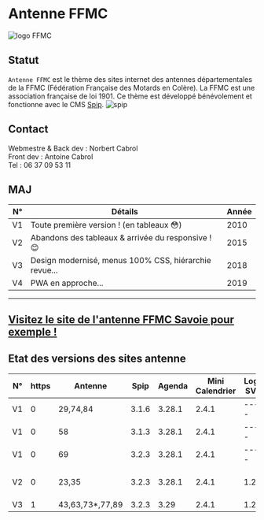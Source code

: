 # Antenne FFMC
![logo FFMC](https://ffmc.asso.fr/local/cache-vignettes/L960xH138/siteon0-e29d4.jpg?1504019807)

## Statut
`Antenne FFMC` est le thème des sites internet des antennes départementales de la FFMC (Fédération Française des Motards en Colère).   La FFMC est une association française de loi 1901. Ce thème est développé bénévolement et fonctionne avec le CMS [Spip](https://www.spip.net). ![spip](https://www.spip.net/local/cache-gd2/e1/90951bb7dda1912dd06c731a3c34f0.ico?1508838261)

## Contact
Webmestre & Back dev : Norbert Cabrol  
Front dev : Antoine Cabrol  
Tel : 06 37 09 53 11  

## MAJ
N°|Détails|Année
 ------------ | ------------ | ------------
 V1 | Toute première version ! (en tableaux :flushed:) | 2010
 V2 | Abandons des tableaux & arrivée du responsive ! :blush: | 2015
 V3 | Design modernisé, menus 100% CSS, hiérarchie revue... | 2018
 V4 | PWA en approche... | 2019

---  
[Visitez le site de l'antenne FFMC Savoie pour exemple !](http://www.ffmc73.org)
---

## Etat des versions des sites antenne
N°|https|Antenne|Spip|Agenda|Mini Calendrier|Logo SVG|Plugin
--- |--|------------|------------|------------|------------|------------|------------
 V1 | 0|29,74,84 | 3.1.6 | 3.28.1 | 2.4.1 | ---- | ---
 V1 | 0|58 | 3.1.3 | 3.28.1 | 2.4.1 | ---- | ---
 V1 | 0|69 | 3.2.3 | 3.28.1 | 2.4.1 | ---- | Le Couteau Suisse 1.10.14
 V2 | 0|23,35 | 3.2.3 | 3.28.1 | 2.4.1 | 1.2.1 | (35)Enluminures typographiques 3.5.13
 V3 | 1|43,63,73*,77,89 | 3.2.3 | 3.29 | 2.4.1 | 1.2.1 |---
